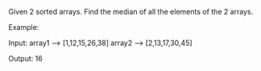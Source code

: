 
Given 2 sorted arrays.
Find the median of all the elements of the 2 arrays.

Example:

Input:
  array1 --> [1,12,15,26,38]
  array2 --> [2,13,17,30,45]
  
Output:
  16
